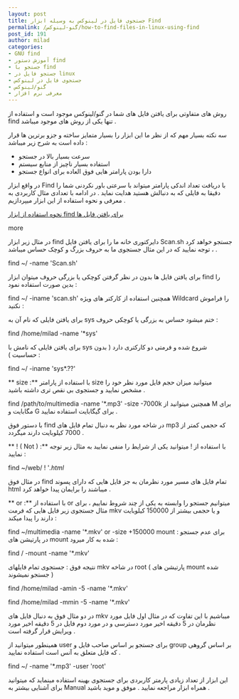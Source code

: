 ```yaml
---
layout: post
title: جستجوی فایل در لینوکس به وسیله ابزار Find
permalink: /گنو-لینوکس/how-to-find-files-in-linux-using-find
post_id: 191
author: milad
categories: 
- GNU find
- آموزش دستور find
- جستجو با find
- جستجو فایل در linux
- جستجوی فایل در لینوکس
- گنو/لینوکس
- معرفی نرم افزار
---
```


روش های متفاوتی برای یافتن فایل های شما در گنو/لینوکس موجود است و استفاده از find تنها یکی از روش های موجود میباشد .

سه نکته بسیار مهم که از نظر ما این ابزار را بسیار متمایز ساخته و جزو برترین ها قرار داده است به شرح زیر میباشد :
- سرعت بسیار بالا در جستجو
- استفاده بسیار ناچیز از منابع سیستم
- دارا بودن پارامتر هایی فوق العاده برای انواع جستجو

در واقع ابزار Find با دریافت تعداد اندکی پارامتر میتواند با سرعتی باور نکردنی شما را دقیقا به فایلی که به دنبالش هستید هدایت نماید .
در ادامه با تعدادی مثال کاربردی به معرفی و نحوه استفاده از این ابزار میپردازیم .


[نحوه استفاده از ابزار find برای یافتن فایل ها](http://tuxgeek.ir/who-to-find-files-in-linux-using-find)


more

در مثال زیر ابزار find دایرکتوری خانه ما را برای یافتن فایل Scan.sh جستجو خواهد کرد ، توجه نمایید که در این مثال جستجوی ما به حروف بزرگ و کوچک حساس میباشد .


find ~/ -name 'Scan.sh'

برای یافتن فایل ها بدون در نظر گرفتن کوچکی یا بزرگی حروف میتوان ابزار find را بدین صورت استفاده نمود :


find ~/ -iname 'scan.sh'
همچنین استفاده از کارکتر های ویژه Wildcard را فراموش نکنید :

برای یافتن فایلی که نام آن به sys ختم میشود حساس به بزرگی یا کوچکی حروف :

find /home/milad -name '*sys'

برای یافتن فایلی که نامش با sys شروع شده و فرمتی دو کارکتری دارد ( بدون حساسیت ) :


find ~/ -iname 'sys*.??'

** size :**
 با استفاده از پارامتر size میتوانید میزان حجم فایل مورد نظر خود را مشخص نمایید و جستجوی بی نقص تری داشته باشید .


find /path/to/multimedia -name '*.mp3' -size -7000k
همچنین میتوانید از M برای مگابایت و G برای گیگابایت استفاده نمایید .

با دستور فوق find در شاخه مورد نظر به دنبال تمام فایل های mp3 که حجمی کمتر از 7000 کیلوبایت دارند میگردد .

** ! (‌ Not ) :** با استفاده از ! میتوانید یکی از شرایط را منفی نمایید به مثال زیر توجه نمایید :

find ~/web/ ! '*.html*

در مثال فوق find تمام فایل های مسیر مورد نظرمان به جز فایل هایی که دارای پسوند html میباشند را برایمان پیدا خواهد کرد .

** or :** با استفاده از or میتوانیم جستجو را وابسته به یکی از چند شروط نماییم ، برای مثال جستجوی زیر فایل هایی که فرمت mkv و 
یا حجمی بیشتر از 150000 کیلوبایت دارند را پیدا میکند :


find ~/multimedia -name '*.mkv' or -size +150000
mount : برای عدم جستجو در پارتیشن های mount شده به کار میرود :

find / -mount -name '*.mkv'

نتیجه فوق : جستجوی تمام فایلهای mkv در شاخه root ( پارتیشن های mount شده جستجو نمیشوند )


find /home/milad -amin -5 -name '*.mkv'

find /home/milad -mmin -5 -name '*.mkv'

در دو مثال فوق به دنبال فایل های mkv میباشیم با این تفاوت که در مثال اول فایل مورد نظرمان در 5 دقیقه اخیر مورد دسترسی و در مورد دوم فایل در 5 دقیقه اخیر مورد ویرایش قرار گرفته است .

همینطور میتوانید از user برای جستجو بر اساس صاحب فایل و group بر اساس گروهی که فایل متعلق به آنس است استفاده نمایید .


find ~/ -name '*.mp3' -user 'root'

این ابزار از تعداد زیادی پارمتر کاربردی برای جستجوی بهینه استفاده مینماید که میتوانید برای آشنایی بیشتر به Manual همراه ابزار مراجعه نمایید .
موفق و موید باشید .